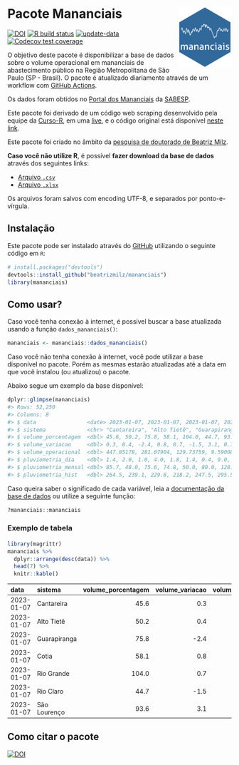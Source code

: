 
<!-- README.md is generated from README.Rmd. Please edit that file -->

# Pacote Mananciais <img src="man/figures/hexlogo.png" align="right" width = "120px"/>

<!-- badges: start -->

[![DOI](https://zenodo.org/badge/DOI/10.5281/zenodo.4733056.svg)](https://doi.org/10.5281/zenodo.4733056)
[![R build
status](https://github.com/beatrizmilz/mananciais/workflows/R-CMD-check/badge.svg)](https://github.com/beatrizmilz/mananciais/actions)
[![update-data](https://github.com/beatrizmilz/mananciais/actions/workflows/2-update_data.yaml/badge.svg)](https://github.com/beatrizmilz/mananciais/actions/workflows/2-update_data.yaml)
[![Codecov test
coverage](https://codecov.io/gh/beatrizmilz/mananciais/branch/master/graph/badge.svg)](https://codecov.io/gh/beatrizmilz/mananciais?branch=master)
<!-- badges: end -->

O objetivo deste pacote é disponibilizar a base de dados sobre o volume
operacional em mananciais de abastecimento público na Região
Metropolitana de São Paulo (SP - Brasil). O pacote é atualizado
diariamente através de um workflow com [GitHub
Actions](https://github.com/beatrizmilz/mananciais/actions).

Os dados foram obtidos no [Portal dos
Mananciais](http://mananciais.sabesp.com.br/Situacao) da
[SABESP](http://site.sabesp.com.br/site/Default.aspx).

Este pacote foi derivado de um código web scraping desenvolvido pela
equipe da [Curso-R](https://www.curso-r.com/), em uma
[live](https://youtu.be/jvZIxrMmOcQ), e o código original está
disponível [neste
link](https://github.com/curso-r/lives/blob/master/drafts/20200730_scraper_sabesp.R).

Este pacote foi criado no âmbito da [pesquisa de doutorado de Beatriz
Milz](https://beatrizmilz.github.io/tese/).

**Caso você não utilize R**, é possível **fazer download da base de
dados** através dos seguintes links:

- [Arquivo
  `.csv`](https://github.com/beatrizmilz/mananciais/raw/master/inst/extdata/mananciais.csv)
- [Arquivo
  `.xlsx`](https://github.com/beatrizmilz/mananciais/blob/master/inst/extdata/mananciais.xlsx?raw=true)

Os arquivos foram salvos com encoding UTF-8, e separados por
ponto-e-vírgula.

## Instalação

Este pacote pode ser instalado através do [GitHub](https://github.com/)
utilizando o seguinte código em `R`:

``` r
# install.packages("devtools")
devtools::install_github("beatrizmilz/mananciais")
library(mananciais)
```

## Como usar?

Caso você tenha conexão à internet, é possível buscar a base atualizada
usando a função `dados_mananciais()`:

``` r
mananciais <- mananciais::dados_mananciais() 
```

Caso você não tenha conexão à internet, você pode utilizar a base
disponível no pacote. Porém as mesmas estarão atualizadas até a data em
que você instalou (ou atualizou) o pacote.

Abaixo segue um exemplo da base disponível:

``` r
dplyr::glimpse(mananciais)
#> Rows: 52,250
#> Columns: 8
#> $ data                <date> 2023-01-07, 2023-01-07, 2023-01-07, 2023-01-07, 2…
#> $ sistema             <chr> "Cantareira", "Alto Tietê", "Guarapiranga", "Cotia…
#> $ volume_porcentagem  <dbl> 45.6, 50.2, 75.8, 58.1, 104.0, 44.7, 93.6, 45.3, 4…
#> $ volume_variacao     <dbl> 0.3, 0.4, -2.4, 0.8, 0.7, -1.5, 3.1, 0.7, 0.5, -1.…
#> $ volume_operacional  <dbl> 447.85178, 281.07904, 129.73759, 9.59008, 116.6237…
#> $ pluviometria_dia    <dbl> 1.4, 2.0, 1.0, 4.0, 1.8, 1.4, 0.4, 9.0, 4.4, 3.2, …
#> $ pluviometria_mensal <dbl> 85.7, 48.0, 75.6, 74.8, 50.0, 80.0, 128.4, 84.3, 4…
#> $ pluviometria_hist   <dbl> 264.5, 239.1, 229.8, 218.2, 247.5, 295.5, 273.2, 2…
```

Caso queira saber o significado de cada variável, leia a [documentação
da base de
dados](https://beatrizmilz.github.io/mananciais/reference/mananciais.html)
ou utilize a seguinte função:

``` r
?mananciais::mananciais
```

### Exemplo de tabela

``` r
library(magrittr)
mananciais %>% 
  dplyr::arrange(desc(data)) %>% 
  head(7) %>%
  knitr::kable()
```

| data       | sistema      | volume_porcentagem | volume_variacao | volume_operacional | pluviometria_dia | pluviometria_mensal | pluviometria_hist |
|:-----------|:-------------|-------------------:|----------------:|-------------------:|-----------------:|--------------------:|------------------:|
| 2023-01-07 | Cantareira   |               45.6 |             0.3 |          447.85178 |              1.4 |                85.7 |             264.5 |
| 2023-01-07 | Alto Tietê   |               50.2 |             0.4 |          281.07904 |              2.0 |                48.0 |             239.1 |
| 2023-01-07 | Guarapiranga |               75.8 |            -2.4 |          129.73759 |              1.0 |                75.6 |             229.8 |
| 2023-01-07 | Cotia        |               58.1 |             0.8 |            9.59008 |              4.0 |                74.8 |             218.2 |
| 2023-01-07 | Rio Grande   |              104.0 |             0.7 |          116.62370 |              1.8 |                50.0 |             247.5 |
| 2023-01-07 | Rio Claro    |               44.7 |            -1.5 |            6.11243 |              1.4 |                80.0 |             295.5 |
| 2023-01-07 | São Lourenço |               93.6 |             3.1 |           83.13232 |              0.4 |               128.4 |             273.2 |

## Como citar o pacote

[![DOI](https://zenodo.org/badge/DOI/10.5281/zenodo.4733056.svg)](https://doi.org/10.5281/zenodo.4733056)
